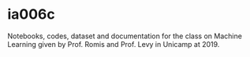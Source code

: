 # ia006c
Notebooks, codes, dataset and documentation for the class on Machine Learning given by Prof. Romis and Prof. Levy in Unicamp at 2019.
